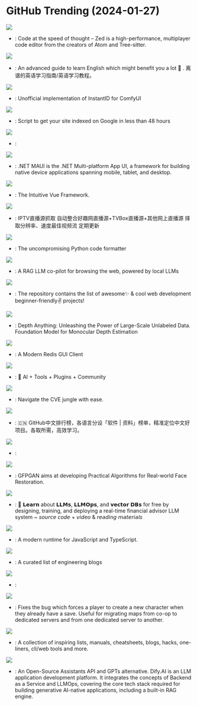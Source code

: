 # GitHub Trending (2024-01-27)

![](https://img.shields.io/badge/Rust-New%202-green?style=flat-square&logo=appveyor)
- [](https://github.comundefined): Code at the speed of thought – Zed is a high-performance, multiplayer code editor from the creators of Atom and Tree-sitter.

![](https://img.shields.io/badge/HTML-New%20751-green?style=flat-square&logo=appveyor)
- [](https://github.comundefined): An advanced guide to learn English which might benefit you a lot 🎉 . 离谱的英语学习指南/英语学习教程。

![](https://img.shields.io/badge/Python-New%2037-green?style=flat-square&logo=appveyor)
- [](https://github.comundefined): Unofficial implementation of InstantID for ComfyUI

![](https://img.shields.io/badge/JavaScript-New%201-green?style=flat-square&logo=appveyor)
- [](https://github.comundefined): Script to get your site indexed on Google in less than 48 hours

![](https://img.shields.io/badge/Python-New%2058-green?style=flat-square&logo=appveyor)
- [](https://github.comundefined): 

![](https://img.shields.io/badge/C%23-New%2020-green?style=flat-square&logo=appveyor)
- [](https://github.comundefined): .NET MAUI is the .NET Multi-platform App UI, a framework for building native device applications spanning mobile, tablet, and desktop.

![](https://img.shields.io/badge/TypeScript-New%2048-green?style=flat-square&logo=appveyor)
- [](https://github.comundefined): The Intuitive Vue Framework.

![](https://img.shields.io/badge/none-New%20497-green?style=flat-square&logo=appveyor)
- [](https://github.comundefined): IPTV直播源抓取 自动整合好趣网直播源+TVBox直播源+其他网上直播源 择取分辨率、速度最佳视频流 定期更新

![](https://img.shields.io/badge/Python-New%2013-green?style=flat-square&logo=appveyor)
- [](https://github.comundefined): The uncompromising Python code formatter

![](https://img.shields.io/badge/TypeScript-New%2097-green?style=flat-square&logo=appveyor)
- [](https://github.comundefined): A RAG LLM co-pilot for browsing the web, powered by local LLMs

![](https://img.shields.io/badge/HTML-New%20137-green?style=flat-square&logo=appveyor)
- [](https://github.comundefined): The repository contains the list of awesome✨ & cool web development beginner-friendly✌️ projects!

![](https://img.shields.io/badge/Python-New%20151-green?style=flat-square&logo=appveyor)
- [](https://github.comundefined): Depth Anything: Unleashing the Power of Large-Scale Unlabeled Data. Foundation Model for Monocular Depth Estimation

![](https://img.shields.io/badge/Vue-New%20145-green?style=flat-square&logo=appveyor)
- [](https://github.comundefined): A Modern Redis GUI Client

![](https://img.shields.io/badge/JavaScript-New%2053-green?style=flat-square&logo=appveyor)
- [](https://github.comundefined): 🦄 AI + Tools + Plugins + Community

![](https://img.shields.io/badge/Go-New%20147-green?style=flat-square&logo=appveyor)
- [](https://github.comundefined): Navigate the CVE jungle with ease.

![](https://img.shields.io/badge/Java-New%20124-green?style=flat-square&logo=appveyor)
- [](https://github.comundefined): 🇨🇳 GitHub中文排行榜，各语言分设「软件 | 资料」榜单，精准定位中文好项目。各取所需，高效学习。

![](https://img.shields.io/badge/C%2B%2B-New%2061-green?style=flat-square&logo=appveyor)
- [](https://github.comundefined): 

![](https://img.shields.io/badge/Python-New%2024-green?style=flat-square&logo=appveyor)
- [](https://github.comundefined): GFPGAN aims at developing Practical Algorithms for Real-world Face Restoration.

![](https://img.shields.io/badge/Jupyter%20Notebook-New%2082-green?style=flat-square&logo=appveyor)
- [](https://github.comundefined): 🦖 𝗟𝗲𝗮𝗿𝗻 about 𝗟𝗟𝗠𝘀, 𝗟𝗟𝗠𝗢𝗽𝘀, and 𝘃𝗲𝗰𝘁𝗼𝗿 𝗗𝗕𝘀 for free by designing, training, and deploying a real-time financial advisor LLM system ~ 𝘴𝘰𝘶𝘳𝘤𝘦 𝘤𝘰𝘥𝘦 + 𝘷𝘪𝘥𝘦𝘰 & 𝘳𝘦𝘢𝘥𝘪𝘯𝘨 𝘮𝘢𝘵𝘦𝘳𝘪𝘢𝘭𝘴

![](https://img.shields.io/badge/Rust-New%2033-green?style=flat-square&logo=appveyor)
- [](https://github.comundefined): A modern runtime for JavaScript and TypeScript.

![](https://img.shields.io/badge/Ruby-New%2065-green?style=flat-square&logo=appveyor)
- [](https://github.comundefined): A curated list of engineering blogs

![](https://img.shields.io/badge/none-New%2055-green?style=flat-square&logo=appveyor)
- [](https://github.comundefined): 

![](https://img.shields.io/badge/Python-New%2069-green?style=flat-square&logo=appveyor)
- [](https://github.comundefined): Fixes the bug which forces a player to create a new character when they already have a save. Useful for migrating maps from co-op to dedicated servers and from one dedicated server to another.

![](https://img.shields.io/badge/none-New%20201-green?style=flat-square&logo=appveyor)
- [](https://github.comundefined): A collection of inspiring lists, manuals, cheatsheets, blogs, hacks, one-liners, cli/web tools and more.

![](https://img.shields.io/badge/Python-New%2071-green?style=flat-square&logo=appveyor)
- [](https://github.comundefined): An Open-Source Assistants API and GPTs alternative. Dify.AI is an LLM application development platform. It integrates the concepts of Backend as a Service and LLMOps, covering the core tech stack required for building generative AI-native applications, including a built-in RAG engine.

